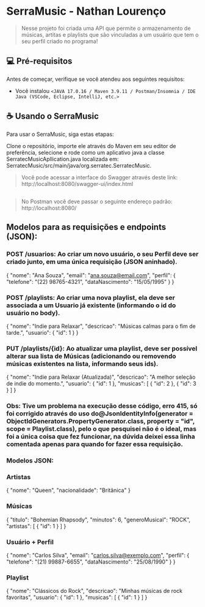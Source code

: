 # SerraMusic - Nathan Lourenço

> Nesse projeto foi criada uma API que permite o armazenamento de músicas, artitas e playlists que são vinculadas a um usuário que tem o seu perfil criado no programa!

## 💻 Pré-requisitos

Antes de começar, verifique se você atendeu aos seguintes requisitos:

- Você instalou `<JAVA 17.0.16 / Maven 3.9.11 / Postman/Insomnia / IDE Java (VSCode, Eclipse, IntelliJ, etc.>`

## ☕ Usando o SerraMusic

Para usar o SerraMusic, siga estas etapas:

Clone o repositório, importe ele através do Maven em seu editor de preferência, selecione e rode como um aplicativo java a classe SerratecMusicApllication.java localizada em: SerratecMusic/src/main/java/org.serratec.SerratecMusic. 

> Você pode acessar a interface do Swagger através deste link: http://localhost:8080/swagger-ui/index.html
##
> No Postman você deve passar o seguinte endereço padrão: http://localhost:8080/

##

## Modelos para as requisições e endpoints (JSON):

### POST /usuarios: Ao criar um novo usuário, o seu Perfil deve ser criado junto, em uma única requisição (JSON aninhado).

{
  "nome": "Ana Souza",
  "email": "ana.souza@email.com",
  "perfil": {
    "telefone": "(22) 98765-4321",
    "dataNascimento": "15/05/1995"
  }
}

### POST /playlists: Ao criar uma nova playlist, ela deve ser associada a um Usuario já existente (informando o id do usuário no body).

{
  "nome": "Indie para Relaxar",
  "descricao": "Músicas calmas para o fim de tarde.",
  "usuario": {
    "id": 1
  }
}

### PUT /playlists/{id}: Ao atualizar uma playlist, deve ser possível alterar sua lista de Músicas (adicionando ou removendo músicas existentes na lista, informando seus ids).

{
  "nome": "Indie para Relaxar (Atualizada)",
  "descricao": "A melhor seleção de indie do momento.",
  "usuario": {
    "id": 1
  },
  "musicas": [
    {
      "id": 2
    },
    {
      "id": 3
    }
  ]
}

### Obs: Tive um problema na execução desse código, erro 415, só foi corrigido através do uso do@JsonIdentityInfo(generator = ObjectIdGenerators.PropertyGenerator.class, property = "id", scope = Playlist.class), pelo o que pesquisei não é o ideal, mas foi a única coisa que fez funcionar, na dúvida deixei essa linha comentada apenas para quando for fazer essa requisição. 

### Modelos JSON:

### Artistas

{
  "nome": "Queen",
  "nacionalidade": "Britânica"
}

### Músicas

{
  "titulo": "Bohemian Rhapsody",
  "minutos": 6,
  "generoMusical": "ROCK",
  "artistas": [
    {
      "id": 1
    }
  ]
}

### Usuário + Perfil

{
  "nome": "Carlos Silva",
  "email": "carlos.silva@exemplo.com",
  "perfil": {
    "telefone": "(21) 99887-6655",
    "dataNascimento": "25/08/1990"
  }
}

### Playlist

{
  "nome": "Clássicos do Rock",
  "descricao": "Minhas músicas de rock favoritas",
  "usuario": {
    "id": 1
  },
  "musicas": [
    {
      "id": 1
    }
  ]
}

